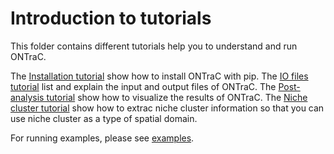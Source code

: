 # Introduction to tutorials

This folder contains different tutorials help you to understand and run ONTraC.

The [Installation tutorial](./installation.md) show how to install ONTraC with pip.
The [IO files tutorial](./IO_files.md) list and explain the input and output files of ONTraC.
The [Post-analysis tutorial](./post_analysis.md) show how to visualize the results of ONTraC.
The [Niche cluster tutorial](./niche_cluster.md) show how to extrac niche cluster information so that you can use niche cluster as a type of spatial domain.

For running examples, please see [examples](../examples/README.md).
